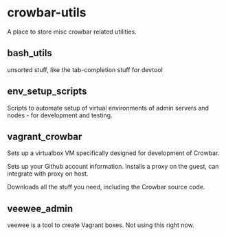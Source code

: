crowbar-utils
=============

A place to store misc crowbar related utilities.

## bash_utils

unsorted stuff, like the tab-completion stuff for devtool

## env_setup_scripts

Scripts to automate setup of virtual environments of admin servers and nodes - for development and testing.

## vagrant_crowbar

Sets up a virtualbox VM specifically designed for development of Crowbar.

Sets up your Github account information.  Installs a proxy on the guest, can integrate with proxy on host.

Downloads all the stuff you need, including the Crowbar source code.

## veewee_admin

veewee is a tool to create Vagrant boxes.  Not using this right now.

